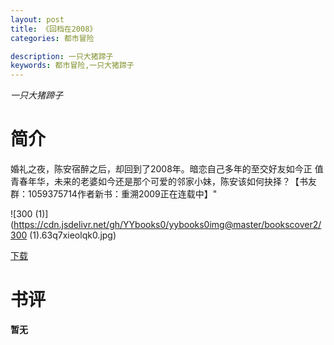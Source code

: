 ```yaml
---
layout: post
title: 《回档在2008》     
categories: 都市冒险

description: 一只大猪蹄子 
keywords: 都市冒险,一只大猪蹄子  
---
```

*一只大猪蹄子*

# 简介
婚礼之夜，陈安宿醉之后，却回到了2008年。暗恋自己多年的至交好友如今正
值青春年华，未来的老婆如今还是那个可爱的邻家小妹，陈安该如何抉择？【书友群：1059375714作者新书：重溯2009正在连载中】"

![300 (1)](https://cdn.jsdelivr.net/gh/YYbooks0/yybooks0img@master/bookscover2/300 (1).63q7xieolqk0.jpg)

[下载](https://link.jscdn.cn/1drv/aHR0cHM6Ly8xZHJ2Lm1zL3QvcyFBaGU2R2dNWmVFb2poVjJOSXU2U2JPTXRlclZqP2U9OW5rYW04.txt)
# 书评
**暂无**